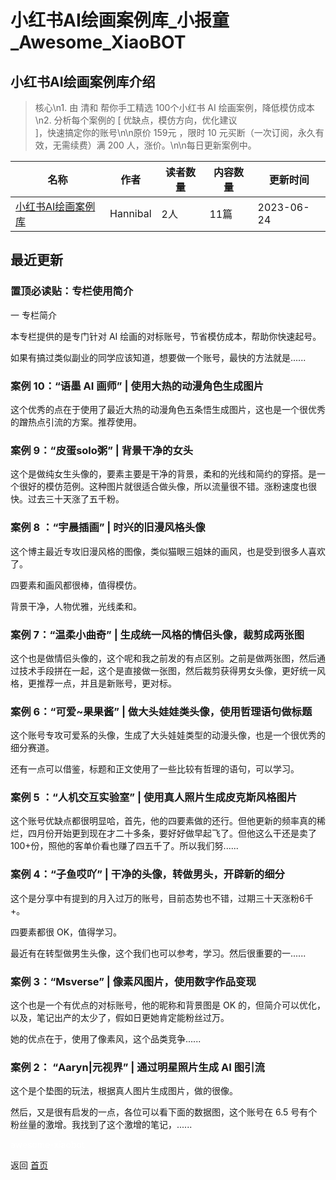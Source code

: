 # 小红书AI绘画案例库_小报童_Awesome_XiaoBOT

## 小红书AI绘画案例库介绍
> 核心\n1. 由 清和 帮你手工精选 100个小红书 AI 绘画案例，降低模仿成本\n2. 分析每个案例的 [ 优缺点，模仿方向，优化建议  
]，快速搞定你的账号\n\n原价 159元 ，限时 10 元买断（一次订阅，永久有效，无需续费）满 200 人，涨价。\n\n每日更新案例中。  
  


|名称|作者|读者数量|内容数量|更新时间|
|---|---|---|---|---|
|[小红书AI绘画案例库](https://xiaobot.net/p/AI170498?refer=9c3f1c95-a052-465a-9902-f6d75080262a)|Hannibal|2人|11篇|2023-06-24|

## 最近更新
### 置顶必读贴：专栏使用简介

一 专栏简介

本专栏提供的是专门针对 AI 绘画的对标账号，节省模仿成本，帮助你快速起号。

如果有搞过类似副业的同学应该知道，想要做一个账号，最快的方法就是......

### 案例 10：“语墨 AI 画师” | 使用大热的动漫角色生成图片

这个优秀的点在于使用了最近大热的动漫角色五条悟生成图片，这也是一个很优秀的蹭热点引流的方案。推荐使用。

### 案例 9：“皮蛋solo粥” | 背景干净的女头

这个是做纯女生头像的，要素主要是干净的背景，柔和的光线和简约的穿搭。是一个很好的模仿范例。这种图片就很适合做头像，所以流量很不错。涨粉速度也很快。过去三十天涨了五千粉。

### 案例 8 ：“宇晨插画” | 时兴的旧漫风格头像

这个博主最近专攻旧漫风格的图像，类似猫眼三姐妹的画风，也是受到很多人喜欢了。

四要素和画风都很棒，值得模仿。

背景干净，人物优雅，光线柔和。

### 案例 7：“温柔小曲奇” | 生成统一风格的情侣头像，裁剪成两张图

这个也是做情侣头像的，这个呢和我之前发的有点区别。之前是做两张图，然后通过技术手段拼在一起，这个是直接做一张图，然后裁剪获得男女头像，更好统一风格，更推荐一点，并且是新账号，更对标。

### 案例 6：“可爱~果果酱” | 做大头娃娃类头像，使用哲理语句做标题

这个账号专攻可爱系的头像，生成了大头娃娃类型的动漫头像，也是一个很优秀的细分赛道。

还有一点可以借鉴，标题和正文使用了一些比较有哲理的语句，可以学习。

### 案例 5 ：“人机交互实验室” | 使用真人照片生成皮克斯风格图片

这个账号优缺点都很明显哈，首先，他的四要素做的还行。但他更新的频率真的稀烂，四月份开始更到现在才二十多条，要好好做早起飞了。但他这么干还是卖了100+份，照他的客单价看也赚了四五千了。所以我们努......

### 案例 4：“子鱼哎吖” | 干净的头像，转做男头，开辟新的细分

这个是分享中有提到的月入过万的账号，目前态势也不错，过期三十天涨粉6千+。

四要素都很 OK，值得学习。

最近有在转型做男生头像，这个我们也可以参考，学习。然后很重要的一......

### 案例 3：“Msverse” | 像素风图片，使用数字作品变现

这个也是一个有优点的对标账号，他的昵称和背景图是 OK 的，但简介可以优化，以及，笔记出产的太少了，假如日更她肯定能粉丝过万。

她的优点在于，使用了像素风，这个品类竞争......

### 案例 2： “Aaryn|元视界” | 通过明星照片生成 AI 图引流

这个是个垫图的玩法，根据真人图片生成图片，做的很像。

然后，又是很有启发的一点，各位可以看下面的数据图，这个账号在 6.5 号有个粉丝量的激增。我找到了这个激增的笔记，......


<a href="https://github.com/Reno9527/awesome-xiaobot" style="color: white; text-decoration: none;">awesome-xiaobot</a>

返回 [首页](../README.md)
